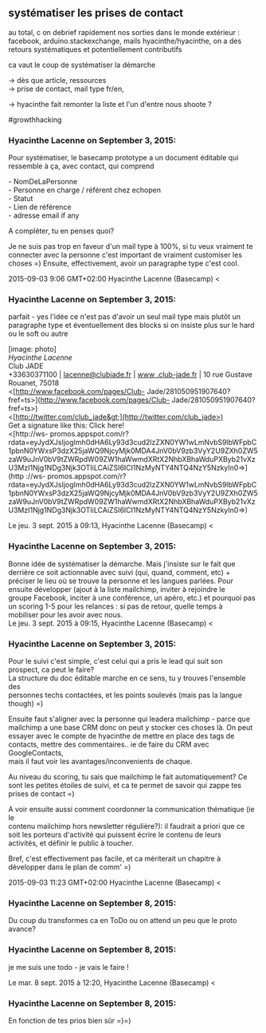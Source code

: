 ## systématiser les prises de contact



au total, c on debrief rapidement nos sorties dans le monde extérieur :
facebook, arduino.stackexchange, mails hyacinthe/hyacinthe, on a des retours
systématiques et potentiellement contributifs  
  
ca vaut le coup de systématiser la démarche  
  
-&gt; dès que article, ressources  
-&gt; prise de contact, mail type fr/en,   
  
-&gt; hyacinthe fait remonter la liste et l'un d'entre nous shoote ?   
  
#growthhacking



### **Hyacinthe Lacenne** on September 3, 2015:



Pour systématiser, le basecamp prototype a un document éditable qui  
ressemble à ça, avec contact, qui comprend  
  
\- NomDeLaPersonne  
\- Personne en charge / référent chez echopen  
\- Statut  
\- Lien de référence  
\- adresse email if any  
  
A compléter, tu en penses quoi?  
  
Je ne suis pas trop en faveur d'un mail type à 100%, si tu veux vraiment te  
connecter avec la personne c'est important de vraiment customiser les  
choses =) Ensuite, effectivement, avoir un paragraphe type c'est cool.  
  
2015-09-03 9:06 GMT+02:00 Hyacinthe Lacenne (Basecamp) &lt;



### **Hyacinthe Lacenne** on September 3, 2015:



parfait - yes l'idée ce n'est pas d'avoir un seul mail type mais plutôt un  
paragraphe type et éventuellement des blocks si on insiste plus sur le hard  
ou le soft ou autre  
  
[image: photo]  
*Hyacinthe Lacenne*  
Club JADE  
+33630371100 | [lacenne@clubjade.fr](mailto:lacenne@clubjade.fr) | [www
.club-jade.fr](http://www.club-jade.fr) | 10 rue Gustave  
Rouanet, 75018  
&lt;[http://www.facebook.com/pages/Club-
Jade/281050951907640?fref=ts&gt;](http://www.facebook.com/pages/Club-
Jade/281050951907640?fref=ts>)  
&lt;[http://twitter.com/club_jade&gt;](http://twitter.com/club_jade>)  
Get a signature like this: Click here!  
&lt;[http://ws-
promos.appspot.com/r?rdata=eyJydXJsIjogImh0dHA6Ly93d3cud2lzZXN0YW1wLmNvbS9lbWFpbC1pbnN0YWxsP3dzX25jaWQ9NjcyMjk0MDA4JnV0bV9zb3VyY2U9ZXh0ZW5zaW9uJnV0bV9tZWRpdW09ZW1haWwmdXRtX2NhbXBhaWduPXByb21vXzU3MzI1Njg1NDg3Njk3OTIiLCAiZSI6ICI1NzMyNTY4NTQ4NzY5NzkyIn0=&gt;](http
://ws-
promos.appspot.com/r?rdata=eyJydXJsIjogImh0dHA6Ly93d3cud2lzZXN0YW1wLmNvbS9lbWFpbC1pbnN0YWxsP3dzX25jaWQ9NjcyMjk0MDA4JnV0bV9zb3VyY2U9ZXh0ZW5zaW9uJnV0bV9tZWRpdW09ZW1haWwmdXRtX2NhbXBhaWduPXByb21vXzU3MzI1Njg1NDg3Njk3OTIiLCAiZSI6ICI1NzMyNTY4NTQ4NzY5NzkyIn0=>)  
  
Le jeu. 3 sept. 2015 à 09:13, Hyacinthe Lacenne (Basecamp) &lt;



### **Hyacinthe Lacenne** on September 3, 2015:



Bonne idée de systématiser la démarche. Mais j'insiste sur le fait que  
derrière ce soit actionnable avec suivi (qui, quand, comment, etc) +  
préciser le lieu où se trouve la personne et les langues parlées. Pour  
ensuite développer (ajout à la liste mailchimp, inviter à rejoindre le  
groupe Facebook, inciter à une conférence, un apéro, etc.) et pourquoi pas  
un scoring 1-5 pour les relances : si pas de retour, quelle temps à  
mobiliser pour les avoir avec nous.  
Le jeu. 3 sept. 2015 à 09:15, Hyacinthe Lacenne (Basecamp) &lt;



### **Hyacinthe Lacenne** on September 3, 2015:



Pour le suivi c'est simple, c'est celui qui a pris le lead qui suit son  
prospect, ca peut le faire?  
La structure du doc éditable marche en ce sens, tu y trouves l'ensemble des  
personnes techs contactées, et les points soulevés (mais pas la langue  
though) =)  
  
Ensuite faut s'aligner avec la personne qui leadera mailchimp - parce que  
mailchimp a une base CRM donc on peut y stocker ces choses là. On peut  
essayer avec le compte de hyacinthe de mettre en place des tags de  
contacts, mettre des commentaires.. ie de faire du CRM avec GoogleContacts,  
mais il faut voir les avantages/inconvenients de chaque.  
  
Au niveau du scoring, tu sais que mailchimp le fait automatiquement? Ce  
sont les petites étoiles de suivi, et ca te permet de savoir qui zappe tes  
prises de contact =)  
  
A voir ensuite aussi comment coordonner la communication thématique (ie le  
contenu mailchimp hors newsletter régulière?): il faudrait a priori que ce  
soit les porteurs d'activité qui puissent écrire le contenu de leurs  
activités, et définir le public à toucher.  
  
Bref, c'est effectivement pas facile, et ca mériterait un chapitre à  
développer dans le plan de comm' =)  
  
2015-09-03 11:23 GMT+02:00 Hyacinthe Lacenne (Basecamp) &lt;



### **Hyacinthe Lacenne** on September 8, 2015:



Du coup du transformes ca en ToDo ou on attend un peu que le proto avance?



### **Hyacinthe Lacenne** on September 8, 2015:



je me suis une todo - je vais le faire !  
  
Le mar. 8 sept. 2015 à 12:20, Hyacinthe Lacenne (Basecamp) &lt;



### **Hyacinthe Lacenne** on September 8, 2015:



En fonction de tes prios bien sûr =)=)



